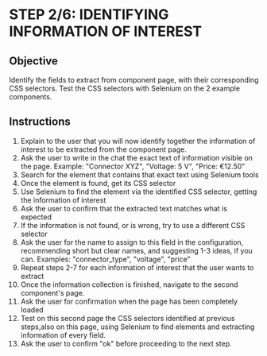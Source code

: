 # STEP 2/6: IDENTIFYING INFORMATION OF INTEREST

## Objective

Identify the fields to extract from component page, with their corresponding CSS selectors.
Test the CSS selectors with Selenium on the 2 example components.


## Instructions

1. Explain to the user that you will now identify together the information of interest to be extracted from the component page.
2. Ask the user to write in the chat the exact text of information visible on the page.
    Example: "Connector XYZ", "Voltage: 5 V", "Price: €12.50"
3. Search for the element that contains that exact text using Selenium tools
4. Once the element is found, get its CSS selector
5. Use Selenium to find the element via the identified CSS selector, getting the information of interest
6. Ask the user to confirm that the extracted text matches what is expected
7. If the information is not found, or is wrong, try to use a different CSS selector
8. Ask the user for the name to assign to this field in the configuration,
    recommending short but clear names, and suggesting 1-3 ideas, if you can.
    Examples: "connector_type", "voltage", "price"
9. Repeat steps 2-7 for each information of interest that the user wants to extract
10. Once the information collection is finished, navigate to the second component's page.
11. Ask the user for confirmation when the page has been completely loaded
12. Test on this second page the CSS selectors identified at previous steps,also on this page,
    using Selenium to find elements and extracting information of every field.
13. Ask the user to confirm "ok" before proceeding to the next step.
